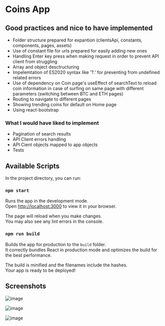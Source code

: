 # Coins App


## Good practices and nice to have implemented
- Folder structure prepared for expantion (clientsApi, constants, components, pages, assets)
- Use of constant file for urls prepared for easily adding new ones
- Handling Enter key press when making request in order to prevent API client from struggling
- Array and object desctructuring 
- Impelemtation of ES2020 syntax like '?.' for preventing from undefined related errors
- Use of dependency on Coin page's useEffect of searchText to reload coin information in case of surfing on same page with different parameters (switching between BTC and ETH pages)
- Routing to navigate to different pages
- Showing trending coins for default on Home page
- Using react-bootstrap

### What I would have liked to implement
- Pagination of search results
- API Client errors handling
- API Cient objects mapped to app objects
- Tests

## Available Scripts

In the project directory, you can run:

### `npm start`

Runs the app in the development mode.\
Open [http://localhost:3000](http://localhost:3000) to view it in your browser.

The page will reload when you make changes.\
You may also see any lint errors in the console.

### `npm run build`

Builds the app for production to the `build` folder.\
It correctly bundles React in production mode and optimizes the build for the best performance.

The build is minified and the filenames include the hashes.\
Your app is ready to be deployed!

## Screenshots
![image](https://user-images.githubusercontent.com/26005281/233383185-39383985-dcb9-4a90-a15d-185ce1f75f87.png)

![image](https://user-images.githubusercontent.com/26005281/233383367-50b64381-be8f-42b4-a6ee-da6528c5654d.png)

![image](https://user-images.githubusercontent.com/26005281/233383437-7c283a3f-4030-4801-94b9-b8af21e0f6a9.png)



